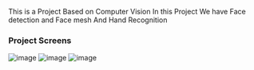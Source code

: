 This is a Project Based on Computer Vision In this Project We have Face detection and Face mesh And Hand Recognition
### Project Screens

![image](https://github.com/benayaram/Vision-Vesrse/assets/96018533/ae3a4f4a-7507-447d-ae6a-c662f0bef865)
![image](https://github.com/benayaram/Vision-Vesrse/assets/96018533/507536eb-dfcb-4230-9380-9d1cc33cb000)
![image](https://github.com/benayaram/Vision-Vesrse/assets/96018533/3e7d5bcc-8716-4b2b-9d74-62150336055b)

